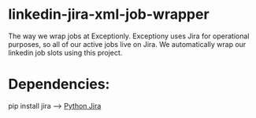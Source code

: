 # linkedin-jira-xml-job-wrapper
The way we wrap jobs at Exceptionly. Exceptiony uses Jira for operational purposes, so all of our active jobs live on Jira. We automatically wrap our linkedin job slots using this project.

# Dependencies:
pip install jira --> <a href="https://jira.readthedocs.io/">Python Jira</a>

